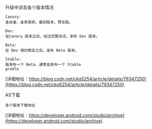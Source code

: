 
升级中涉及各个版本情况
```
Canary:
金丝雀，金贵易碎。最初版本，预览版。

Dev:
在Canary 版本之后，经过完整测试，发布 Dev 版本。

Beta:
在 Dev 相对稳定之后，发布 Beta 版本。

Stable:
每发布一个 Beta，通常会发布一个 Stable
gradle
```
[详细地址：https://blog.csdn.net/ckq5254/article/details/79347250](https://blog.csdn.net/ckq5254/article/details/79347250)

AS下载
```
各个版本下载地址
```
[详细地址：https://developer.android.com/studio/archive](https://developer.android.com/studio/archive)